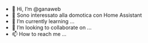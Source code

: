 - 👋 Hi, I’m @ganaweb
- 👀 Sono interessato alla domotica con Home Assistant
- 🌱 I’m currently learning ...
- 💞️ I’m looking to collaborate on ...
- 📫 How to reach me ...

<!---
ganaweb/ganaweb is a ✨ special ✨ repository because its `README.md` (this file) appears on your GitHub profile.
You can click the Preview link to take a look at your changes.
--->
